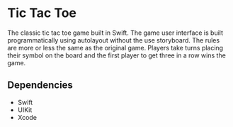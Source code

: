 # Tic Tac Toe
The classic tic tac toe game built in Swift. The game user interface is built programmatically using autolayout without the use storyboard. The rules are more or less the same as the original game. Players take turns placing their symbol on the board and the first player to get three in a row wins the game. 

## Dependencies
- Swift
- UIKit
- Xcode



